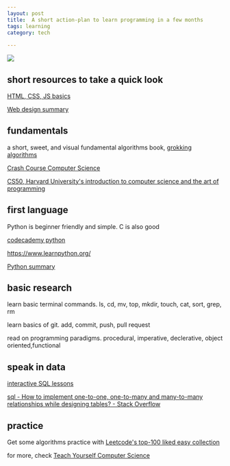 ```yaml
---
layout: post
title:  A short action-plan to learn programming in a few months 
tags: learning
category: tech
 
---
```


![](https://images.unsplash.com/photo-1584907797015-7554cd315667?ixlib=rb-1.2.1&ixid=eyJhcHBfaWQiOjEyMDd9&auto=format&fit=crop&w=1655&q=80)



## short resources to take a quick look 

[HTML, CSS, JS basics](https://www.w3schools.com/html/default.asp)
   
[Web design summary](https://jgthms.com/web-design-in-4-minutes/)



## fundamentals 

a short, sweet, and visual fundamental algorithms book, [grokking algorithms](http://93.174.95.29/main/9F2B390517083CF4485BA524B80815F5)

[Crash Course Computer Science](https://www.youtube.com/playlist?list=PL8dPuuaLjXtNlUrzyH5r6jN9ulIgZBpdo)

[CS50, Harvard University's introduction to computer science and the art of programming](https://www.youtube.com/playlist?list=PLhQjrBD2T381L3iZyDTxRwOBuUt6m1FnW)

## first language

Python is beginner friendly and simple. C is also good 

[codecademy python](https://www.codecademy.com/learn/learn-python)

<https://www.learnpython.org/>

[Python summary](https://learnxinyminutes.com/docs/python/)

## basic research 

learn basic terminal commands. ls, cd, mv, top, mkdir, touch, cat, sort, grep, rm 

learn basics of git. add, commit, push, pull request

read on programming paradigms. procedural, imperative, declerative, object oriented,functional  
   

## speak in data

[interactive SQL lessons](https://sqlbolt.com/)

[sql - How to implement one-to-one, one-to-many and many-to-many relationships while designing tables? - Stack Overflow](https://stackoverflow.com/questions/7296846/how-to-implement-one-to-one-one-to-many-and-many-to-many-relationships-while-de)

## practice

Get some algorithms practice with [Leetcode's top-100 liked easy collection](https://leetcode.com/problemset/top-100-liked-questions/?difficulty=Easy)


for more, check [Teach Yourself Computer Science](https://teachyourselfcs.com/)




